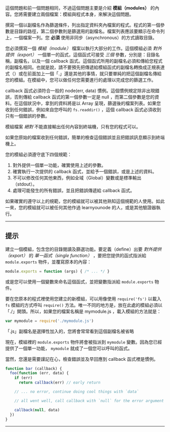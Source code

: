 這個問題和前一個問題相同，不過這個問題主要是介紹 **模組（modules）** 的內容。您將需要建立兩個檔案：模組與程式本身，來解決這個問題。

撰寫一個以副檔名作為篩選條件，列出指定資料夾內檔案的程式。程式的第一個參數是目錄的路徑，第二個參數則是篩選用的副檔名。檔案列表應該要顯示在命令列上，一個檔案一列。您 **必須** 使用非同步（asynchronous）的方式讀取目錄。

您必須撰寫一個 *模組（module）* 檔案以執行大部分的工作。這個模組必須 *對外提供（export）* 一個單一的函式，這個函式可接受 *三個* 參數，分別是：目錄名稱，副檔名，以及一個 callback 函式。這個函式所用的副檔名必須和傳給您程式的副檔名相同。也就是說，請不要預先把傳遞給模組函式的副檔名轉換成正規表達式（）或在前面加上一個「.」還是其他的事情，就只要單純的把這個副檔名傳給您的模組。在模組中，您可以做任何您需要進行的處理以完成您的篩選工作。

callback 函式必須符合一般的 node(err, data) 慣例。這個慣例規定除非出現錯誤，否則傳給 callback 函式的第一個參數一定是 null ，而第二個參數是您的資料。在這個狀況中，拿到的資料將是以 Array 呈現，篩選後的檔案列表。如果您收到任何錯誤，例如來自您呼叫的 `fs.readdir()` ，這個 callback 函式必須收到只有一個錯誤的參數。

模組檔案 *絕對* 不能直接輸出任何內容到終端機，只有您的程式可以。 

如果您原始的檔案收到任何錯誤，簡單的檢查這個錯誤並且把錯誤訊息顯示到終端機上。

您的模組必須遵守底下四個規範：

1. 對外提供一個單一功能，確實使用上述的參數。
2. 確實執行一次提供的 callback 函式，並給予一個錯誤，或是上述的資料。
3. 不可以修改任何其他東西，例如全域（Global）變數或是標準輸出（stdout）。
4. 處理可能發生的所有錯誤，並且把錯誤傳遞給 callback 函式。

如果確實的遵守以上的規範，您的模組就可以被其他熟知這個規範的人使用。如此一來，您的模組就可以被任何其他作過 learnyounode 的人，或是其他驗證器執行。

----------------------------------------------------------------------
## 提示

建立一個模組，包含您的目錄閱讀及篩選功能。要定義（define）出要 *對外提供（export）* 的 *單一函式（single function）* ，要把您提供的函式指派給 `module.exports` 物件，並覆寫原本的內容：

```js
module.exports = function (args) { /* ... */ }
```

或是您可以使用一個變數來命名這個函式，並把變數指派給 `module.exports` 物件。

要在您原本的程式裡使用您建立的新模組，可以用像使用 `require('fs')` 以載入 `fs` 模組的方式呼叫 `require()` 方法。唯一不同的地方是，放在此處的模組必須以「./」開頭。所以，如果您的檔案名稱是 mymodule.js ，載入模組的方法就是：

```js
var mymodule = require('./mymodule.js')
```

「.js」副檔名是選擇性加入的，您將會常常看到這個副檔名被省略

現在，模組裡的 `module.exports` 物件將會被指派到 `mymodule` 變數。因為您已經提供了一個單一功能， `mymodule` 就成了一個您可以呼叫的函式。

當然，您還是需要謹記在心，檢查錯誤並及早回應到 callback 函式裡是慣例。

```js
function bar (callback) {
  foo(function (err, data) {
    if (err)
      return callback(err) // early return

    // ... no error, continue doing cool things with `data`

    // all went well, call callback with `null` for the error argument

    callback(null, data)
  })
}
```

----------------------------------------------------------------------
